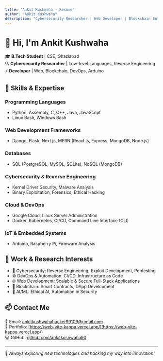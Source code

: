```yaml
---
title: "Ankit Kushwaha - Resume"
author: "Ankit Kushwaha"
description: "Cybersecurity Researcher | Web Developer | Blockchain Enthusiast"
---
```


# 👋 Hi, I'm Ankit Kushwaha  
🎓 **B.Tech Student** | CSE, Ghaziabad  
🔍 **Cybersecurity Researcher** | Low-level Languages, Reverse Engineering  
⚡ **Developer** | Web, Blockchain, DevOps, Arduino  

## 🚀 Skills & Expertise

### **Programming Languages**
- Python, Assembly, C, C++, Java, JavaScript  
- Linux Bash, Windows Bash  

### **Web Development Frameworks**
- Django, Flask, Next.js, MERN (React.js, Express, MongoDB, Node.js)  

### **Databases**
- SQL (PostgreSQL, MySQL, SQLite), NoSQL (MongoDB)  

### **Cybersecurity & Reverse Engineering**
- Kernel Driver Security, Malware Analysis  
- Binary Exploitation, Forensics, Ethical Hacking  

### **Cloud & DevOps**
- Google Cloud, Linux Server Administration  
- Docker, Kubernetes, CI/CD, Command Line Interface (CLI)  

### **IoT & Embedded Systems**
- Arduino, Raspberry Pi, Firmware Analysis  

## 📜 Work & Research Interests
- 🔐 Cybersecurity: Reverse Engineering, Exploit Development, Pentesting  
- ⚙️ DevOps & Automation: CI/CD, Infrastructure as Code  
- 🌐 Web Development: Scalable & Secure Full-Stack Applications  
- 🔗 Blockchain: Smart Contracts, DApp Development  
- 🤖 AI/ML: Ethical AI, Automation in Security  

## 📫 Contact Me
📧 Email: [ankitkushwahahacker99109@gmail.com](mailto:ankitkushwahahacker99109@gmail.com)  
🔗 Portfolio: [https://web-vite-kappa.vercel.app/](https://web-vite-kappa.vercel.app/)  
💻 GitHub: [github.com/ankitkushwaha90](https://github.com/ankitkushwaha90)  

---
🚀 *Always exploring new technologies and hacking my way into innovation!*
